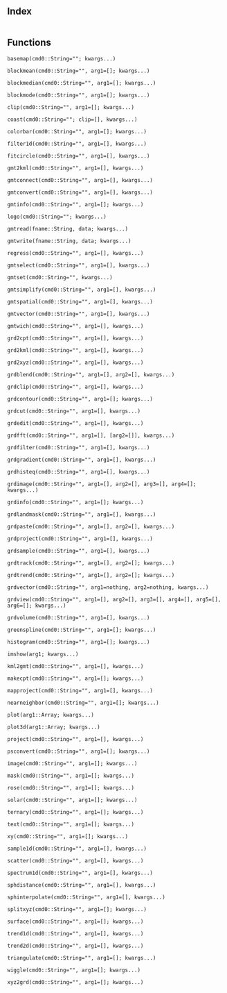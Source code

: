 ## Index

```@index
```

## Functions

```@docs
basemap(cmd0::String=""; kwargs...)
```

```@docs
blockmean(cmd0::String="", arg1=[]; kwargs...)
```

```@docs
blockmedian(cmd0::String="", arg1=[]; kwargs...)
```

```@docs
blockmode(cmd0::String="", arg1=[]; kwargs...)
```

```@docs
clip(cmd0::String="", arg1=[]; kwargs...)
```

```@docs
coast(cmd0::String=""; clip=[], kwargs...)
```

```@docs
colorbar(cmd0::String="", arg1=[]; kwargs...)
```

```@docs
filter1d(cmd0::String="", arg1=[], kwargs...)
```

```@docs
fitcircle(cmd0::String="", arg1=[], kwargs...)
```

```@docs
gmt2kml(cmd0::String="", arg1=[], kwargs...)
```

```@docs
gmtconnect(cmd0::String="", arg1=[], kwargs...)
```

```@docs
gmtconvert(cmd0::String="", arg1=[], kwargs...)
```

```@docs
gmtinfo(cmd0::String="", arg1=[]; kwargs...)
```

```@docs
logo(cmd0::String=""; kwargs...)
```

```@docs
gmtread(fname::String, data; kwargs...)
```

```@docs
gmtwrite(fname::String, data; kwargs...)
```

```@docs
regress(cmd0::String="", arg1=[], kwargs...)
```

```@docs
gmtselect(cmd0::String="", arg1=[], kwargs...)
```

```@docs
gmtset(cmd0::String="", kwargs...)
```

```@docs
gmtsimplify(cmd0::String="", arg1=[], kwargs...)
```

```@docs
gmtspatial(cmd0::String="", arg1=[], kwargs...)
```

```@docs
gmtvector(cmd0::String="", arg1=[], kwargs...)
```

```@docs
gmtwich(cmd0::String="", arg1=[], kwargs...)
```

```@docs
grd2cpt(cmd0::String="", arg1=[], kwargs...)
```

```@docs
grd2kml(cmd0::String="", arg1=[], kwargs...)
```

```@docs
grd2xyz(cmd0::String="", arg1=[], kwargs...)
```

```@docs
grdblend(cmd0::String="", arg1=[], arg2=[], kwargs...)
```

```@docs
grdclip(cmd0::String="", arg1=[], kwargs...)
```

```@docs
grdcontour(cmd0::String="", arg1=[]; kwargs...)
```

```@docs
grdcut(cmd0::String="", arg1=[], kwargs...)
```

```@docs
grdedit(cmd0::String="", arg1=[], kwargs...)
```

```@docs
grdfft(cmd0::String="", arg1=[], [arg2=[]], kwargs...)
```

```@docs
grdfilter(cmd0::String="", arg1=[], kwargs...)
```

```@docs
grdgradient(cmd0::String="", arg1=[], kwargs...)
```

```@docs
grdhisteq(cmd0::String="", arg1=[], kwargs...)
```

```@docs
grdimage(cmd0::String="", arg1=[], arg2=[], arg3=[], arg4=[]; kwargs...)
```

```@docs
grdinfo(cmd0::String="", arg1=[]; kwargs...)
```

```@docs
grdlandmask(cmd0::String="", arg1=[], kwargs...)
```

```@docs
grdpaste(cmd0::String="", arg1=[], arg2=[], kwargs...)
```

```@docs
grdproject(cmd0::String="", arg1=[], kwargs...)
```

```@docs
grdsample(cmd0::String="", arg1=[], kwargs...)
```

```@docs
grdtrack(cmd0::String="", arg1=[], arg2=[]; kwargs...)
```

```@docs
grdtrend(cmd0::String="", arg1=[], arg2=[]; kwargs...)
```

```@docs
grdvector(cmd0::String="", arg1=nothing, arg2=nothing, kwargs...)
```

```@docs
grdview(cmd0::String="", arg1=[], arg2=[], arg3=[], arg4=[], arg5=[], arg6=[]; kwargs...)
```

```@docs
grdvolume(cmd0::String="", arg1=[], kwargs...)
```

```@docs
greenspline(cmd0::String="", arg1=[]; kwargs...)
```

```@docs
histogram(cmd0::String="", arg1=[]; kwargs...)
```

```@docs
imshow(arg1; kwargs...)
```

```@docs
kml2gmt(cmd0::String="", arg1=[], kwargs...)
```

```@docs
makecpt(cmd0::String="", arg1=[]; kwargs...)
```

```@docs
mapproject(cmd0::String="", arg1=[], kwargs...)
```

```@docs
nearneighbor(cmd0::String="", arg1=[]; kwargs...)
```

```@docs
plot(arg1::Array; kwargs...)
```

```@docs
plot3d(arg1::Array; kwargs...)
```

```@docs
project(cmd0::String="", arg1=[], kwargs...)
```

```@docs
psconvert(cmd0::String="", arg1=[]; kwargs...)
```

```@docs
image(cmd0::String="", arg1=[]; kwargs...)
```

```@docs
mask(cmd0::String="", arg1=[]; kwargs...)
```

```@docs
rose(cmd0::String="", arg1=[]; kwargs...)
```

```@docs
solar(cmd0::String="", arg1=[]; kwargs...)
```

```@docs
ternary(cmd0::String="", arg1=[]; kwargs...)
```

```@docs
text(cmd0::String="", arg1=[]; kwargs...)
```

```@docs
xy(cmd0::String="", arg1=[]; kwargs...)
```

```@docs
sample1d(cmd0::String="", arg1=[], kwargs...)
```

```@docs
scatter(cmd0::String="", arg1=[], kwargs...)
```

```@docs
spectrum1d(cmd0::String="", arg1=[], kwargs...)
```

```@docs
sphdistance(cmd0::String="", arg1=[], kwargs...)
```

```@docs
sphinterpolate(cmd0::String="", arg1=[], kwargs...)
```

```@docs
splitxyz(cmd0::String="", arg1=[]; kwargs...)
```

```@docs
surface(cmd0::String="", arg1=[]; kwargs...)
```

```@docs
trend1d(cmd0::String="", arg1=[], kwargs...)
```

```@docs
trend2d(cmd0::String="", arg1=[], kwargs...)
```

```@docs
triangulate(cmd0::String="", arg1=[]; kwargs...)
```

```@docs
wiggle(cmd0::String="", arg1=[]; kwargs...)
```

```@docs
xyz2grd(cmd0::String="", arg1=[]; kwargs...)
```